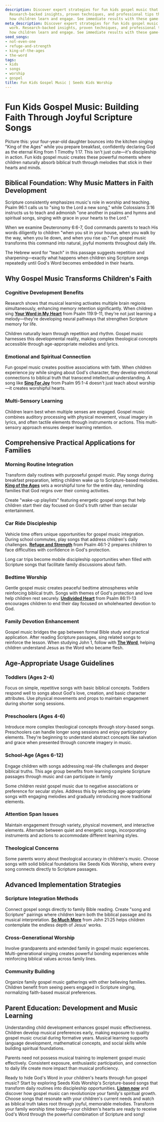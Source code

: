 ```yaml
---
description: Discover expert strategies for fun kids gospel music that actually work.
  Research-backed insights, proven techniques, and professional tips that transform
  how children learn and engage. See immediate results with these game-changing methods!
meta_description: Discover expert strategies for fun kids gospel music that actually
  work. Research-backed insights, proven techniques, and professional tips that transform
  how children learn and engage. See immediate results with these game-changing methods!
seed_songs:
- not-even-one
- refuge-and-strength
- king-of-the-ages
- the-word
tags:
- kids
- songs
- worship
- gospel
title: Fun Kids Gospel Music | Seeds Kids Worship
---
```

# Fun Kids Gospel Music: Building Faith Through Joyful Scripture Songs

Picture this: your four-year-old daughter bounces into the kitchen singing "King of the Ages" while you prepare breakfast, confidently declaring God as the eternal King from 1 Timothy 1:17. This isn't just cute—it's discipleship in action. Fun kids gospel music creates these powerful moments where children naturally absorb biblical truth through melodies that stick in their hearts and minds.

## Biblical Foundation: Why Music Matters in Faith Development

Scripture consistently emphasizes music's role in worship and teaching. Psalm 96:1 calls us to "sing to the Lord a new song," while Colossians 3:16 instructs us to teach and admonish "one another in psalms and hymns and spiritual songs, singing with grace in your hearts to the Lord." 

When we examine Deuteronomy 6:6-7, God commands parents to teach His words diligently to children "when you sit in your house, when you walk by the way, when you lie down, and when you rise up." Fun gospel music transforms this command into natural, joyful moments throughout daily life.

The Hebrew word for "teach" in this passage suggests repetition and sharpening—exactly what happens when children sing Scripture songs repeatedly until God's Word becomes embedded in their hearts.

## Why Gospel Music Transforms Children's Faith

### Cognitive Development Benefits

Research shows that musical learning activates multiple brain regions simultaneously, enhancing memory retention significantly. When children sing **[Your Word in My Heart](https://seedskidsworship.com/product/your-word-in-my-heart-psalm-1199-11-2/)** from Psalm 119:9-11, they're not just learning a melody—they're developing neural pathways that strengthen Scripture memory for life.

Children naturally learn through repetition and rhythm. Gospel music harnesses this developmental reality, making complex theological concepts accessible through age-appropriate melodies and lyrics.

### Emotional and Spiritual Connection

Fun gospel music creates positive associations with faith. When children experience joy while singing about God's character, they develop emotional connections to biblical truth that transcend intellectual understanding. A song like **[Sing For Joy](https://seedskidsworship.com/product/sing-for-joy-psalm-951-4-3/)** from Psalm 95:1-4 doesn't just teach about worship—it creates worshipful hearts.

### Multi-Sensory Learning

Children learn best when multiple senses are engaged. Gospel music combines auditory processing with physical movement, visual imagery in lyrics, and often tactile elements through instruments or actions. This multi-sensory approach ensures deeper learning retention.

## Comprehensive Practical Applications for Families

### Morning Routine Integration

Transform daily routines with purposeful gospel music. Play songs during breakfast preparation, letting children wake up to Scripture-based melodies. **[King of the Ages](https://seedskidsworship.com/product/king-of-the-ages-1-timothy-117/)** sets a worshipful tone for the entire day, reminding families that God reigns over their coming activities.

Create "wake-up playlists" featuring energetic gospel songs that help children start their day focused on God's truth rather than secular entertainment.

### Car Ride Discipleship

Vehicle time offers unique opportunities for gospel music integration. During school commutes, play songs that address children's daily challenges. **[Refuge and Strength](https://seedskidsworship.com/product/refuge-and-strength-psalm-461-2-2/)** from Psalm 46:1-2 prepares children to face difficulties with confidence in God's protection.

Long car trips become mobile discipleship opportunities when filled with Scripture songs that facilitate family discussions about faith.

### Bedtime Worship

Gentle gospel music creates peaceful bedtime atmospheres while reinforcing biblical truth. Songs with themes of God's protection and love help children rest securely. **[Undivided Heart](https://seedskidsworship.com/product/undivided-heart-psalm-8611-13-2/)** from Psalm 86:11-13 encourages children to end their day focused on wholehearted devotion to God.

### Family Devotion Enhancement

Gospel music bridges the gap between formal Bible study and practical application. After reading Scripture passages, sing related songs to reinforce the lesson. When studying John 1, follow with **[The Word](https://seedskidsworship.com/product/the-word-john-11-14-2/)**, helping children understand Jesus as the Word who became flesh.

## Age-Appropriate Usage Guidelines

### Toddlers (Ages 2-4)

Focus on simple, repetitive songs with basic biblical concepts. Toddlers respond well to songs about God's love, creation, and basic character attributes. Use physical movements and props to maintain engagement during shorter song sessions.

### Preschoolers (Ages 4-6)

Introduce more complex theological concepts through story-based songs. Preschoolers can handle longer song sessions and enjoy participatory elements. They're beginning to understand abstract concepts like salvation and grace when presented through concrete imagery in music.

### School-Age (Ages 6-12)

Engage children with songs addressing real-life challenges and deeper biblical truths. This age group benefits from learning complete Scripture passages through music and can participate in family

Some children resist gospel music due to negative associations or preference for secular styles. Address this by selecting age-appropriate songs with engaging melodies and gradually introducing more traditional elements.

### Attention Span Issues

Maintain engagement through variety, physical movement, and interactive elements. Alternate between quiet and energetic songs, incorporating instruments and actions to accommodate different learning styles.

### Theological Concerns

Some parents worry about theological accuracy in children's music. Choose songs with solid biblical foundations like Seeds Kids Worship, where every song connects directly to Scripture passages.

## Advanced Implementation Strategies

### Scripture Integration Methods

Connect gospel songs directly to family Bible reading. Create "song and Scripture" pairings where children learn both the biblical passage and its musical interpretation. **[So Much More](https://seedskidsworship.com/product/so-much-more-john-2125-esv/)** from John 21:25 helps children contemplate the endless depth of Jesus' works.

### Cross-Generational Worship

Involve grandparents and extended family in gospel music experiences. Multi-generational singing creates powerful bonding experiences while reinforcing biblical values across family lines.

### Community Building

Organize family gospel music gatherings with other believing families. Children benefit from seeing peers engaged in Scripture singing, normalizing faith-based musical preferences.

## Parent Education: Development and Music Learning

Understanding child development enhances gospel music effectiveness. Children develop musical preferences early, making exposure to quality gospel music crucial during formative years. Musical learning supports language development, mathematical concepts, and social skills while building spiritual foundations.

Parents need not possess musical training to implement gospel music effectively. Consistent exposure, enthusiastic participation, and connection to daily life create more impact than musical proficiency.

Ready to hide God's Word in your children's hearts through fun gospel music? Start by exploring Seeds Kids Worship's Scripture-based songs that transform daily routines into discipleship opportunities. **[Listen now](https://seedskidsworship.com)** and discover how gospel music can revolutionize your family's spiritual growth. Choose songs that resonate with your children's current needs and watch as biblical truth takes root through joyful, memorable melodies. Transform your family worship time today—your children's hearts are ready to receive God's Word through the powerful combination of Scripture and song!

<script type="application/ld+json">
{
  "@context": "https://schema.org",
  "@type": "Article",
  "headline": "Fun Kids Gospel Music",
  "author": {
    "@type": "Organization",
    "name": "Seeds Kids Worship"
  },
  "publisher": {
    "@type": "Organization",
    "name": "Seeds Kids Worship",
    "logo": {
      "@type": "ImageObject",
      "url": "https://seedskidsworship.com/logo.png"
    }
  },
  "datePublished": "2025-09-04T12:29:07.197019",
  "dateModified": "2025-09-04T12:29:07.197044",
  "description": "Discover expert strategies for fun kids gospel music that actually work. Research-backed insights, proven techniques, and professional tips that transform how c",
  "mainEntityOfPage": {
    "@type": "WebPage",
    "@id": "https://seedskidsworship.com/activities/fun-kids-gospel-music/"
  }
}
</script>

<script type="application/ld+json">
{
  "@context": "https://schema.org",
  "@type": "Product",
  "name": "Not Even One",
  "description": "Empowering anthem from Romans 1:16 encouraging believers to boldly proclaim the gospel without shame because it is the power of God for salvation.",
  "url": "https://seedskidsworship.com/product/not-even-one-psalm-143/",
  "brand": {
    "@type": "Brand",
    "name": "Seeds Kids Worship"
  },
  "category": "Children's Christian Music",
  "album": "The Great Jungle Journey EP"
}
</script>

<script type="application/ld+json">
{
  "@context": "https://schema.org",
  "@type": "Product",
  "name": "Refuge and Strength",
  "description": "Comforting song declaring God as our refuge and strength in times of trouble from Psalm 46:1-2",
  "url": "https://seedskidsworship.com/product/refuge-and-strength-psalm-461-2-2/",
  "brand": {
    "@type": "Brand",
    "name": "Seeds Kids Worship"
  },
  "category": "Children's Christian Music",
  "album": "Seeds of Courage"
}
</script>

<script type="application/ld+json">
{
  "@context": "https://schema.org",
  "@type": "Product",
  "name": "King of the Ages",
  "description": "A majestic worship song declaring God as the eternal King",
  "url": "https://seedskidsworship.com/product/king-of-the-ages-1-
